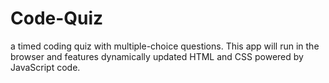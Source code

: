 # Code-Quiz
a timed coding quiz with multiple-choice questions. This app will run in the browser and features dynamically updated HTML and CSS powered by JavaScript code.
